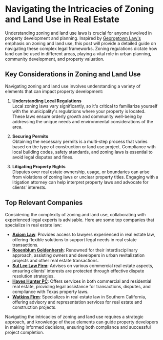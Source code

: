 # Navigating the Intricacies of Zoning and Land Use in Real Estate

Understanding zoning and land use laws is crucial for anyone involved in property development and planning. Inspired by [Georgetown Law's](/dir/georgetown_law) emphasis on zoning and land use, this post will provide a detailed guide on navigating these complex legal frameworks. Zoning regulations dictate how land can be used in different areas, playing a vital role in urban planning, community development, and property valuation.

## Key Considerations in Zoning and Land Use

Navigating zoning and land use involves understanding a variety of elements that can impact property development:

1. **Understanding Local Regulations**  
   Local zoning laws vary significantly, so it's critical to familiarize yourself with the municipality's regulations where your property is located. These laws ensure orderly growth and community well-being by addressing the unique needs and environmental considerations of the area.

2. **Securing Permits**  
   Obtaining the necessary permits is a multi-step process that varies based on the type of construction or land use project. Compliance with local building codes, safety standards, and zoning laws is essential to avoid legal disputes and fines.

3. **Litigating Property Rights**  
   Disputes over real estate ownership, usage, or boundaries can arise from violations of zoning laws or unclear property titles. Engaging with a litigation attorney can help interpret property laws and advocate for clients’ interests.

## Top Relevant Companies

Considering the complexity of zoning and land use, collaborating with experienced legal experts is advisable. Here are some top companies that specialize in real estate law:

- **[Axiom Law](/dir/axiom_law)**: Provides access to lawyers experienced in real estate law, offering flexible solutions to support legal needs in real estate transactions.
- **[Rosenblum Goldenhersh](/dir/rosenblum_goldenhersh)**: Renowned for their interdisciplinary approach, assisting owners and developers in urban revitalization projects and other real estate transactions.
- **[Sul Lee Law Firm](/dir/sul_lee_law_firm)**: Advises on various commercial real estate aspects, ensuring clients' interests are protected through effective dispute resolution strategies.
- **[Hayes Hunter PC](/dir/hayes_hunter_pc)**: Offers services in both commercial and residential real estate, providing legal assistance for transactions, disputes, and compliance with Texas property laws.
- **[Watkins Firm](/dir/watkins_firm)**: Specializes in real estate law in Southern California, offering advisory and representation services for real estate and construction projects.

Navigating the intricacies of zoning and land use requires a strategic approach, and knowledge of these elements can guide property developers in making informed decisions, ensuring both compliance and successful project completion.